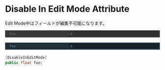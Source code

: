 # Disable In Edit Mode Attribute

Edit Mode中はフィールドが編集不可能になります。

![img](../../../images/img-attribute-disable-in-edit-mode-editor.png)

![img](../../../images/img-attribute-disable-in-edit-mode-player.png)

```cs
[DisableInEditMode]
public float foo;
```
